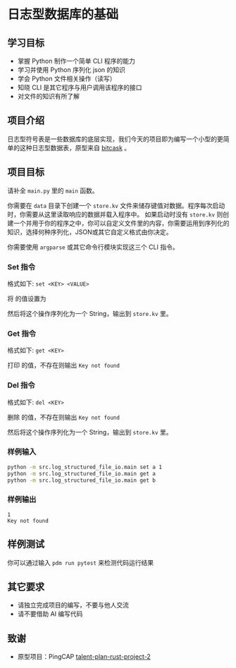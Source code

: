# 日志型数据库的基础

## 学习目标

- 掌握 Python 制作一个简单 CLI 程序的能力
- 学习并使用 Python 序列化 json 的知识
- 学会 Python 文件相关操作（读写）
- 知晓 CLI 是其它程序与用户调用该程序的接口
- 对文件的知识有所了解

## 项目介绍

日志型符号表是一些数据库的底层实现，我们今天的项目即为编写一个小型的更简单的这种日志型数据表，原型来自 [bitcask](https://github.com/basho/bitcask) 。

## 项目目标

请补全 `main.py` 里的 `main` 函数。

你需要在 `data` 目录下创建一个 `store.kv` 文件来储存键值对数据。程序每次启动时，你需要从这里读取响应的数据并载入程序中。
如果启动时没有 `store.kv` 则创建一个并用于你的程序之中，你可以自定义文件里的内容，你需要运用到序列化的知识，选择何种序列化，JSON或其它自定义格式由你决定。

你需要使用 `argparse` 或其它命令行模块实现这三个 CLI 指令。


### Set 指令 

格式如下: `set <KEY> <VALUE>`

将 <KEY> 的值设置为 <VALUE>

然后将这个操作序列化为一个 String，输出到 `store.kv` 里。

### Get 指令 
格式如下: `get <KEY>`

打印 <KEY> 的值，不存在则输出 `Key not found`

### Del 指令 
格式如下: `del <KEY>`

删除 <KEY> 的值，不存在则输出 `Key not found`

然后将这个操作序列化为一个 String，输出到 `store.kv` 里。

### 样例输入

```sh
python -m src.log_structured_file_io.main set a 1
python -m src.log_structured_file_io.main get a
python -m src.log_structured_file_io.main get b
```

### 样例输出

```
1
Key not found
```


## 样例测试

你可以通过输入 `pdm run pytest` 来检测代码运行结果

## 其它要求

- 请独立完成项目的编写，不要与他人交流
- 请不要借助 AI 编写代码


## 致谢
- 原型项目：PingCAP [talent-plan-rust-project-2](https://github.com/pingcap/talent-plan/tree/master/courses/rust/projects/project-2)
